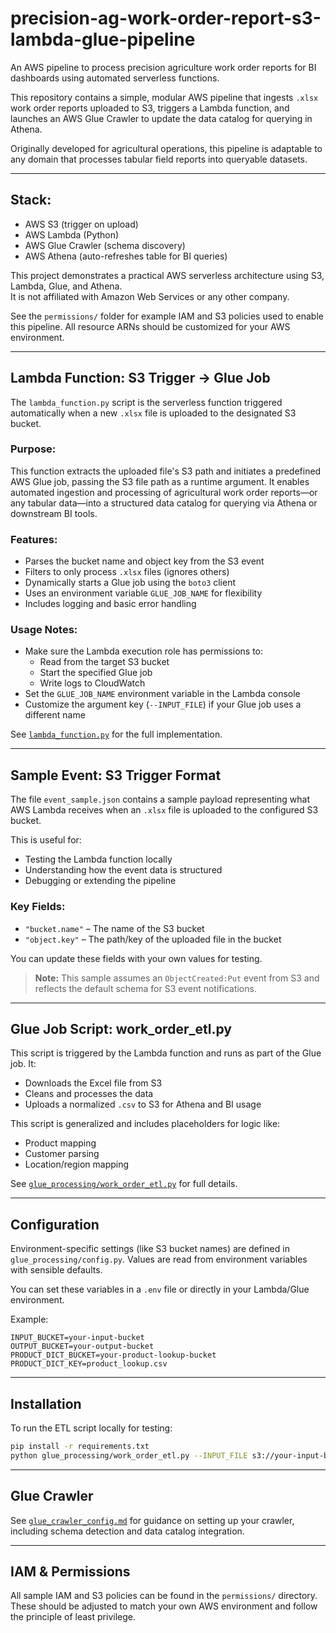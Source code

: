 # precision-ag-work-order-report-s3-lambda-glue-pipeline

An AWS pipeline to process precision agriculture work order reports for BI dashboards using automated serverless functions.

This repository contains a simple, modular AWS pipeline that ingests `.xlsx` work order reports uploaded to S3, triggers a Lambda function, and launches an AWS Glue Crawler to update the data catalog for querying in Athena.

Originally developed for agricultural operations, this pipeline is adaptable to any domain that processes tabular field reports into queryable datasets.

---

## Stack:
- AWS S3 (trigger on upload)
- AWS Lambda (Python)
- AWS Glue Crawler (schema discovery)
- AWS Athena (auto-refreshes table for BI queries)

This project demonstrates a practical AWS serverless architecture using S3, Lambda, Glue, and Athena.  
It is not affiliated with Amazon Web Services or any other company.

See the `permissions/` folder for example IAM and S3 policies used to enable this pipeline. All resource ARNs should be customized for your AWS environment.

---

## Lambda Function: S3 Trigger → Glue Job

The `lambda_function.py` script is the serverless function triggered automatically when a new `.xlsx` file is uploaded to the designated S3 bucket.

### Purpose:
This function extracts the uploaded file's S3 path and initiates a predefined AWS Glue job, passing the S3 file path as a runtime argument. It enables automated ingestion and processing of agricultural work order reports—or any tabular data—into a structured data catalog for querying via Athena or downstream BI tools.

### Features:
- Parses the bucket name and object key from the S3 event
- Filters to only process `.xlsx` files (ignores others)
- Dynamically starts a Glue job using the `boto3` client
- Uses an environment variable `GLUE_JOB_NAME` for flexibility
- Includes logging and basic error handling

### Usage Notes:
- Make sure the Lambda execution role has permissions to:
  - Read from the target S3 bucket
  - Start the specified Glue job
  - Write logs to CloudWatch
- Set the `GLUE_JOB_NAME` environment variable in the Lambda console
- Customize the argument key (`--INPUT_FILE`) if your Glue job uses a different name

See [`lambda_function.py`](lambda_function.py) for the full implementation.

---

## Sample Event: S3 Trigger Format

The file `event_sample.json` contains a sample payload representing what AWS Lambda receives when an `.xlsx` file is uploaded to the configured S3 bucket.

This is useful for:
- Testing the Lambda function locally
- Understanding how the event data is structured
- Debugging or extending the pipeline

### Key Fields:
- `"bucket.name"` – The name of the S3 bucket
- `"object.key"` – The path/key of the uploaded file in the bucket

You can update these fields with your own values for testing.

> **Note:** This sample assumes an `ObjectCreated:Put` event from S3 and reflects the default schema for S3 event notifications.

---

## Glue Job Script: work_order_etl.py

This script is triggered by the Lambda function and runs as part of the Glue job. It:
- Downloads the Excel file from S3
- Cleans and processes the data
- Uploads a normalized `.csv` to S3 for Athena and BI usage

This script is generalized and includes placeholders for logic like:
- Product mapping
- Customer parsing
- Location/region mapping

See [`glue_processing/work_order_etl.py`](glue_processing/work_order_etl.py) for full details.

---

## Configuration

Environment-specific settings (like S3 bucket names) are defined in `glue_processing/config.py`. Values are read from environment variables with sensible defaults.

You can set these variables in a `.env` file or directly in your Lambda/Glue environment.

Example:
```env
INPUT_BUCKET=your-input-bucket
OUTPUT_BUCKET=your-output-bucket
PRODUCT_DICT_BUCKET=your-product-lookup-bucket
PRODUCT_DICT_KEY=product_lookup.csv
```

---

## Installation

To run the ETL script locally for testing:

```bash
pip install -r requirements.txt
python glue_processing/work_order_etl.py --INPUT_FILE s3://your-input-bucket/sample_file.xlsx
```

---

## Glue Crawler

See [`glue_crawler_config.md`](glue_crawler_config.md) for guidance on setting up your crawler, including schema detection and data catalog integration.

---

## IAM & Permissions

All sample IAM and S3 policies can be found in the `permissions/` directory. These should be adjusted to match your own AWS environment and follow the principle of least privilege.
